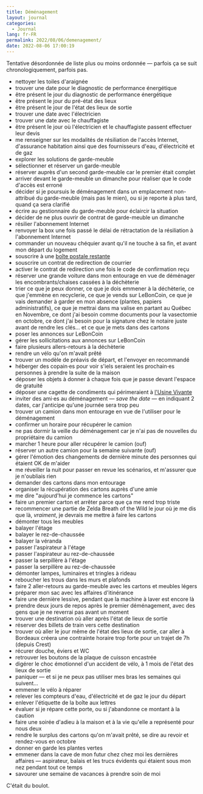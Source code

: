 ```yaml
---
title: Déménagement
layout: journal
categories:
  - Journal
lang: fr-FR
permalink: 2022/08/06/demenagement/
date: 2022-08-06 17:00:19
---
```


Tentative désordonnée de liste plus ou moins ordonnée — parfois ça se suit chronologiquement, parfois pas.

- nettoyer les toiles d'araignée
- trouver une date pour le diagnostic de performance énergétique 
- être présent le jour du diagnostic de performance énergétique
- être présent le jour du pré-état des lieux
- être présent le jour de l'état des lieux de sortie
- trouver une date avec l'électricien
- trouver une date avec le chauffagiste
- être présent le jour où l'électricien et le chauffagiste passent effectuer leur devis
- me renseigner sur les modalités de résiliation de l'accès Internet, d'assurance habitation ainsi que des fournisseurs d'eau, d'électricité et de gaz
- explorer les solutions de garde-meuble
- sélectionner et réserver un garde-meuble
- réserver auprès d'un second garde-meuble car le premier était complet
- arriver devant le garde-meuble un dimanche pour réaliser que le code d'accès est erroné
- décider si je poursuis le déménagement dans un emplacement non-attribué du garde-meuble (mais pas le mien), ou si je reporte à plus tard, quand ça sera clarifié
- écrire au gestionnaire du garde-meuble pour éclaircir la situation
- décider de ne plus ouvrir de contrat de garde-meuble un dimanche
- résilier l'abonnement Internet
- renvoyer la box une fois passé le délai de rétractation de la résiliation à l'abonnement Internet
- commander un nouveau chéquier avant qu'il ne touche à sa fin, et avant mon départ du logement
- souscrire à une [boîte postale restante](https://www.courrier-du-voyageur.com/)
- souscrire un contrat de redirection de courrier
- activer le contrat de redirection une fois le code de confirmation reçu
- réserver une grande voiture dans mon entourage en vue de déménager les encombrants/chaises cassées à la déchèterie
- trier ce que je peux donner, ce que je dois emmener à la déchèterie, ce que j'emmène en recyclerie, ce que je vends sur LeBonCoin, ce que je vais demander à garder en mon absence (plantes, papiers administratifs), ce que je mettrai dans ma valise en partant au Québec en Novembre, ce dont j'ai besoin comme documents pour la vasectomie en octobre, ce dont j'ai besoin pour la signature chez le notaire juste avant de rendre les clés… et ce que je mets dans des cartons
- poser les annonces sur LeBonCoin
- gérer les sollicitations aux annonces sur LeBonCoin
- faire plusieurs allers-retours à la déchèterie
- rendre un vélo qu'on m'avait prêté
- trouver un modèle de préavis de départ, et l'envoyer en recommandé
- héberger des copain·es pour voir s'iels seraient les prochain‧es personnes à prendre la suite de la maison
- déposer les objets à donner à chaque fois que je passe devant l'espace de gratuité
- déposer une cagette de condiments qui périmeraient à [l'Usine Vivante](https://usinevivante.org/)
- inviter des ami‧es au déménagement — _save the date_ — en indiquant 2 dates, car j'anticipe qu'une journée sera trop peu
- trouver un camion dans mon entourage en vue de l'utiliser pour le déménagement
- confirmer un horaire pour récupérer le camion
- ne pas dormir la veille du déménagement car je n'ai pas de nouvelles du propriétaire du camion
- marcher 1 heure pour aller récupérer le camion (ouf)
- réserver un autre camion pour la semaine suivante (ouf)
- gérer l'émotion des changements de dernière minute des personnes qui étaient OK de m'aider
- me réveiller la nuit pour passer en revue les scénarios, et m'assurer que je n'oubliais rien
- demander des cartons dans mon entourage
- organiser la récupération des cartons auprès d'une amie
- me dire "aujourd'hui je commence les cartons"
- faire un premier carton et arrêter parce que ça me rend trop triste
- recommencer une partie de Zelda Breath of the Wild le jour où je me dis que là, _vraiment_, je devrais me mettre à faire les cartons
- démonter tous les meubles
- balayer l'étage
- balayer le rez-de-chaussée
- balayer la véranda
- passer l'aspirateur à l'étage
- passer l'aspirateur au rez-de-chaussée
- passer la serpillère à l'étage
- passer la serpillère au rez-de-chaussée
- démonter lampes, luminaires et tringles à rideau
- reboucher les trous dans les murs et plafonds
- faire 2 aller-retours au garde-meuble avec les cartons et meubles légers
- préparer mon sac avec les affaires d'itinérance
- faire une dernière lessive, pendant que la machine à laver est encore là
- prendre deux jours de repos après le premier déménagement, avec des gens que je ne reverrai pas avant un moment
- trouver une destination où aller après l'état de lieux de sortie
- réserver des billets de train vers cette destination
- trouver où aller le jour même de l'état des lieux de sortie, car aller à Bordeaux créera une contrainte horaire trop forte pour un trajet de 7h (depuis Crest)
- récurer douche, éviers et WC
- retrouver les boutons de la plaque de cuisson encastrée
- digérer le choc émotionnel d'un accident de vélo, à 1 mois de l'état des lieux de sortie
- paniquer — et si je ne peux pas utiliser mes bras les semaines qui suivent…
- emmener le vélo à réparer
- relever les compteurs d'eau, d'électricité et de gaz le jour du départ
- enlever l'étiquette de la boîte aux lettres
- évaluer si je répare cette porte, ou si j'abandonne ce montant à la caution
- faire une soirée d'adieu à la maison et à la vie qu'elle a représenté pour nous deux
- rendre le surplus des cartons qu'on m'avait prêté, se dire au revoir et rendez-vous en octobre
- donner en garde les plantes vertes
- emmener dans la cave de mon futur chez chez moi les dernières affaires — aspirateur, balais et les trucs évidents qui étaient sous mon nez pendant tout ce temps
- savourer une semaine de vacances à prendre soin de moi

C'était du boulot.